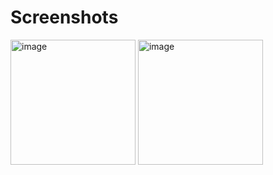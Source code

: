 # Screenshots
<Span>
<img width="200" alt="image" src="https://user-images.githubusercontent.com/89880589/186531838-752d21f3-1453-42d4-9fe6-6fd24dbd8550.png">
<img width="200" alt="image" src="https://user-images.githubusercontent.com/89880589/186532087-efc06516-207b-4dc1-8e1e-6a9a082443d1.png">
</Span>
